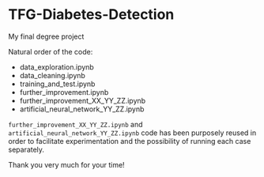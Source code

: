 # TFG-Diabetes-Detection
My final degree project

Natural order of the code:

* data_exploration.ipynb
* data_cleaning.ipynb
* training_and_test.ipynb
* further_improvement.ipynb
* further_improvement_XX_YY_ZZ.ipynb
* artificial_neural_network_YY_ZZ.ipynb

`further_improvement_XX_YY_ZZ.ipynb` and `artificial_neural_network_YY_ZZ.ipynb` code has been purposely reused in order to facilitate experimentation and the possibility of running each case separately.

Thank you very much for your time!
